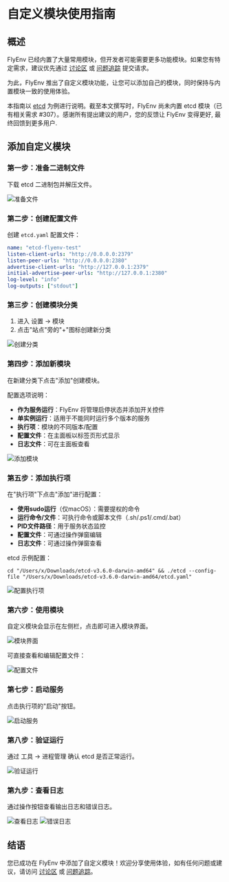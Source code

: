 # 自定义模块使用指南

## 概述

FlyEnv 已经内置了大量常用模块，但开发者可能需要更多功能模块。如果您有特定需求，建议优先通过 [讨论区](https://github.com/xpf0000/FlyEnv/discussions) 或 [问题追踪](https://github.com/xpf0000/FlyEnv/issues) 提交请求。

为此，FlyEnv 推出了自定义模块功能，让您可以添加自己的模块，同时保持与内置模块一致的使用体验。

本指南以 [etcd](https://github.com/etcd-io/etcd) 为例进行说明。截至本文撰写时，FlyEnv 尚未内置 etcd 模块（已有相关需求 #307）。感谢所有提出建议的用户，您的反馈让 FlyEnv 变得更好, 最终回馈到更多用户.

## 添加自定义模块

### 第一步：准备二进制文件
下载 etcd 二进制包并解压文件。

![准备文件](https://oss.macphpstudy.com/image/custom-module-screen1.png)

### 第二步：创建配置文件
创建 `etcd.yaml` 配置文件：

```yaml
name: "etcd-flyenv-test"
listen-client-urls: "http://0.0.0.0:2379"
listen-peer-urls: "http://0.0.0.0:2380"
advertise-client-urls: "http://127.0.0.1:2379"
initial-advertise-peer-urls: "http://127.0.0.1:2380"
log-level: "info"
log-outputs: ["stdout"]
```

### 第三步：创建模块分类
1. 进入 设置 → 模块
2. 点击"站点"旁的"+"图标创建新分类

![创建分类](https://oss.macphpstudy.com/image/custom-module-screen2.png)

### 第四步：添加新模块
在新建分类下点击"添加"创建模块。

配置选项说明：
- **作为服务运行**：FlyEnv 将管理启停状态并添加开关控件
- **单实例运行**：适用于不能同时运行多个版本的服务
- **执行项**：模块的不同版本/配置
- **配置文件**：在主面板以标签页形式显示
- **日志文件**：可在主面板查看

![添加模块](https://oss.macphpstudy.com/image/custom-module-screen3.png)

### 第五步：添加执行项
在"执行项"下点击"添加"进行配置：

- **使用sudo运行**（仅macOS）：需要提权的命令
- **运行命令/文件**：可执行命令或脚本文件（.sh/.ps1/.cmd/.bat）
- **PID文件路径**：用于服务状态监控
- **配置文件**：可通过操作弹窗编辑
- **日志文件**：可通过操作弹窗查看

etcd 示例配置：
```shell
cd "/Users/x/Downloads/etcd-v3.6.0-darwin-amd64" && ./etcd --config-file "/Users/x/Downloads/etcd-v3.6.0-darwin-amd64/etcd.yaml"
```

![配置执行项](https://oss.macphpstudy.com/image/custom-module-screen4.png)

### 第六步：使用模块
自定义模块会显示在左侧栏，点击即可进入模块界面。

![模块界面](https://oss.macphpstudy.com/image/custom-module-screen5.png)

可直接查看和编辑配置文件：

![配置文件](https://oss.macphpstudy.com/image/custom-module-screen6.png)

### 第七步：启动服务
点击执行项的"启动"按钮。

![启动服务](https://oss.macphpstudy.com/image/custom-module-screen7.png)

### 第八步：验证运行
通过 工具 → 进程管理 确认 etcd 是否正常运行。

![验证运行](https://oss.macphpstudy.com/image/custom-module-screen8.png)

### 第九步：查看日志
通过操作按钮查看输出日志和错误日志。

![查看日志](https://oss.macphpstudy.com/image/custom-module-screen9.png)
![错误日志](https://oss.macphpstudy.com/image/custom-module-screen10.png)

## 结语
您已成功在 FlyEnv 中添加了自定义模块！欢迎分享使用体验，如有任何问题或建议，请访问 [讨论区](https://github.com/xpf0000/FlyEnv/discussions) 或 [问题追踪](https://github.com/xpf0000/FlyEnv/issues)。
